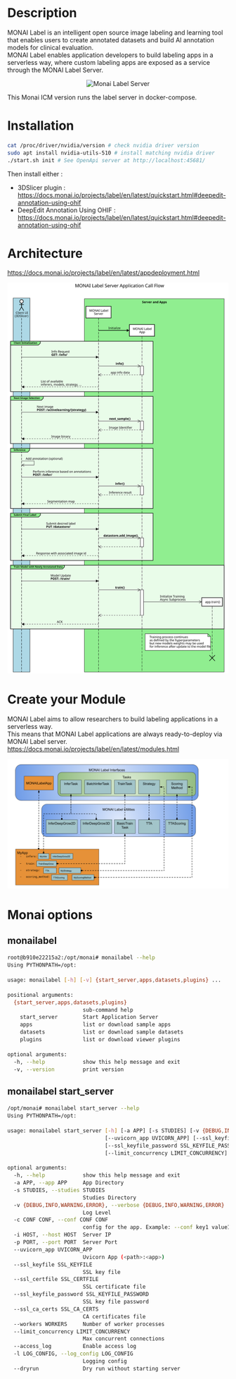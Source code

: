 # Description
MONAI Label is an intelligent open source image labeling and learning tool that enables users to create annotated datasets and build AI annotation models for clinical evaluation.  
MONAI Label enables application developers to build labeling apps in a serverless way, where custom labeling apps are exposed as a service through the MONAI Label Server.  
<p align="center"><img src="doc/img/MonaiLogo.jpg" alt="Monai Label Server"/></p>
This Monai ICM version runs the label server in docker-compose.  


# Installation
```bash
cat /proc/driver/nvidia/version # check nvidia driver version
sudo apt install nvidia-utils-510 # install matching nvidia driver
./start.sh init # See OpenApi server at http://localhost:45681/
```
Then install either :
- 3DSlicer plugin : https://docs.monai.io/projects/label/en/latest/quickstart.html#deepedit-annotation-using-ohif
- DeepEdit Annotation Using OHIF : https://docs.monai.io/projects/label/en/latest/quickstart.html#deepedit-annotation-using-ohif

# Architecture
https://docs.monai.io/projects/label/en/latest/appdeployment.html
<p align="center"><img src="doc/img/monai-server-application-callflow.svg" alt="Monai Label Server"/></p>

# Create your Module
MONAI Label aims to allow researchers to build labeling applications in a serverless way.  
This means that MONAI Label applications are always ready-to-deploy via MONAI Label server.  
https://docs.monai.io/projects/label/en/latest/modules.html
<p align="center"><img src="doc/img/monai-modules.svg" alt="Monai Label Server"/></p>

# Monai options
## monailabel
```bash
root@b910e22215a2:/opt/monai# monailabel --help
Using PYTHONPATH=/opt:

usage: monailabel [-h] [-v] {start_server,apps,datasets,plugins} ...

positional arguments:
  {start_server,apps,datasets,plugins}
                        sub-command help
    start_server        Start Application Server
    apps                list or download sample apps
    datasets            list or download sample datasets
    plugins             list or download viewer plugins

optional arguments:
  -h, --help            show this help message and exit
  -v, --version         print version
```

## monailabel start_server
```bash
/opt/monai# monailabel start_server --help
Using PYTHONPATH=/opt:

usage: monailabel start_server [-h] [-a APP] [-s STUDIES] [-v {DEBUG,INFO,WARNING,ERROR}] [-c CONF CONF] [-i HOST] [-p PORT]
                               [--uvicorn_app UVICORN_APP] [--ssl_keyfile SSL_KEYFILE] [--ssl_certfile SSL_CERTFILE]
                               [--ssl_keyfile_password SSL_KEYFILE_PASSWORD] [--ssl_ca_certs SSL_CA_CERTS] [--workers WORKERS]
                               [--limit_concurrency LIMIT_CONCURRENCY] [--access_log] [-l LOG_CONFIG] [--dryrun]

optional arguments:
  -h, --help            show this help message and exit
  -a APP, --app APP     App Directory
  -s STUDIES, --studies STUDIES
                        Studies Directory
  -v {DEBUG,INFO,WARNING,ERROR}, --verbose {DEBUG,INFO,WARNING,ERROR}
                        Log Level
  -c CONF CONF, --conf CONF CONF
                        config for the app. Example: --conf key1 value1 --conf key2 value2
  -i HOST, --host HOST  Server IP
  -p PORT, --port PORT  Server Port
  --uvicorn_app UVICORN_APP
                        Uvicorn App (<path>:<app>)
  --ssl_keyfile SSL_KEYFILE
                        SSL key file
  --ssl_certfile SSL_CERTFILE
                        SSL certificate file
  --ssl_keyfile_password SSL_KEYFILE_PASSWORD
                        SSL key file password
  --ssl_ca_certs SSL_CA_CERTS
                        CA certificates file
  --workers WORKERS     Number of worker processes
  --limit_concurrency LIMIT_CONCURRENCY
                        Max concurrent connections
  --access_log          Enable access log
  -l LOG_CONFIG, --log_config LOG_CONFIG
                        Logging config
  --dryrun              Dry run without starting server
```
